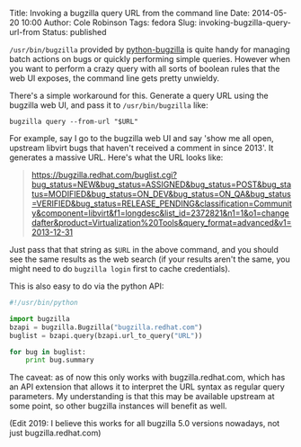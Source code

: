 Title: Invoking a bugzilla query URL from the command line
Date: 2014-05-20 10:00
Author: Cole Robinson
Tags: fedora
Slug: invoking-bugzilla-query-url-from
Status: published

`/usr/bin/bugzilla` provided by [python-bugzilla](https://fedorahosted.org/python-bugzilla/) is quite handy for managing batch actions on bugs or quickly performing simple queries. However when you want to perform a crazy query with all sorts of boolean rules that the web UI exposes, the command line gets pretty unwieldy.

There's a simple workaround for this. Generate a query URL using the bugzilla web UI, and pass it to `/usr/bin/bugzilla` like:

`bugzilla query --from-url "$URL"`


For example, say I go to the bugzilla web UI and say 'show me all open, upstream libvirt bugs that haven't received a comment in since 2013'. It generates a massive URL. Here's what the URL looks like:

> https://bugzilla.redhat.com/buglist.cgi?bug_status=NEW&bug_status=ASSIGNED&bug_status=POST&bug_status=MODIFIED&bug_status=ON_DEV&bug_status=ON_QA&bug_status=VERIFIED&bug_status=RELEASE_PENDING&classification=Community&component=libvirt&f1=longdesc&list_id=2372821&n1=1&o1=changedafter&product=Virtualization%20Tools&query_format=advanced&v1=2013-12-31

Just pass that that string as `$URL` in the above command, and you should see the same results as the web search (if your results aren't the same, you might need to do `bugzilla login` first to cache credentials).

This is also easy to do via the python API:

```python
#!/usr/bin/python

import bugzilla
bzapi = bugzilla.Bugzilla("bugzilla.redhat.com")
buglist = bzapi.query(bzapi.url_to_query("URL"))

for bug in buglist:
    print bug.summary
```

The caveat: as of now this only works with bugzilla.redhat.com, which has an API extension that allows it to interpret the URL syntax as regular query parameters. My understanding is that this may be available upstream at some point, so other bugzilla instances will benefit as well.

(Edit 2019: I believe this works for all bugzilla 5.0 versions nowadays, not just bugzilla.redhat.com)
